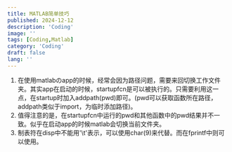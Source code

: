 ```yaml
---
title: MATLAB简单技巧
published: 2024-12-12
description: 'Coding'
image: ''
tags: [Coding,Matlab]
category: 'Coding'
draft: false 
lang: ''
---
```


1. 在使用matlabのapp的时候，经常会因为路径问题，需要来回切换工作文件夹。其实app在启动的时候，startupfcn是可以被执行的。只需要利用这一点，在startup时加入addpath(pwd)即可。(pwd可以获取函数所在路径，addpath类似于import，为临时添加路径)。
1. 值得注意的是，在startupfcn中运行的pwd和其他函数中的pwd结果并不一致。似乎在启动app的时候matlab会切换当前文件夹。
1. 制表符在disp中不能用'\t'表示，可以使用char(9)来代替。而在fprintf中则可以使用。
